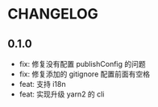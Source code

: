 # CHANGELOG

## 0.1.0

<!--hash:64dfc7d3f84b29d202b6545033dae699ebe3987a-->

- fix: 修复没有配置 publishConfig 的问题
- fix: 修复添加的 gitignore 配置前面有空格
- feat: 支持 i18n
- feat: 实现升级 yarn2 的 cli